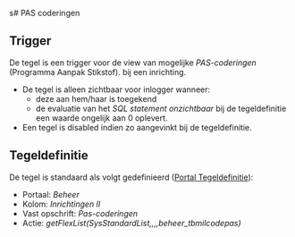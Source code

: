 s# PAS coderingen

## Trigger

De tegel is een trigger voor de view van mogelijke *PAS-coderingen* (Programma Aanpak Stikstof). bij een inrichting.

- De tegel is alleen zichtbaar voor inlogger wanneer:
  - deze aan hem/haar is toegekend
  - de evaluatie van het *SQL statement onzichtbaar* bij de tegeldefinitie een waarde ongelijk aan 0 oplevert.
- Een tegel is disabled indien zo aangevinkt bij de tegeldefinitie.

## Tegeldefinitie

De tegel is standaard als volgt gedefinieerd ([Portal Tegeldefinitie](/docs/instellen_inrichten/portaldefinitie/portal_tegel.md)):

- Portaal: *Beheer*
- Kolom: *Inrichtingen II*
- Vast opschrift: *Pas-coderingen*
- Actie: *getFlexList(SysStandardList,,,,beheer_tbmilcodepas)*
